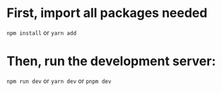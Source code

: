 # First, import all packages needed

`npm install`
or
`yarn add`

# Then, run the development server:

`npm run dev`
or
`yarn dev`
or
`pnpm dev`
